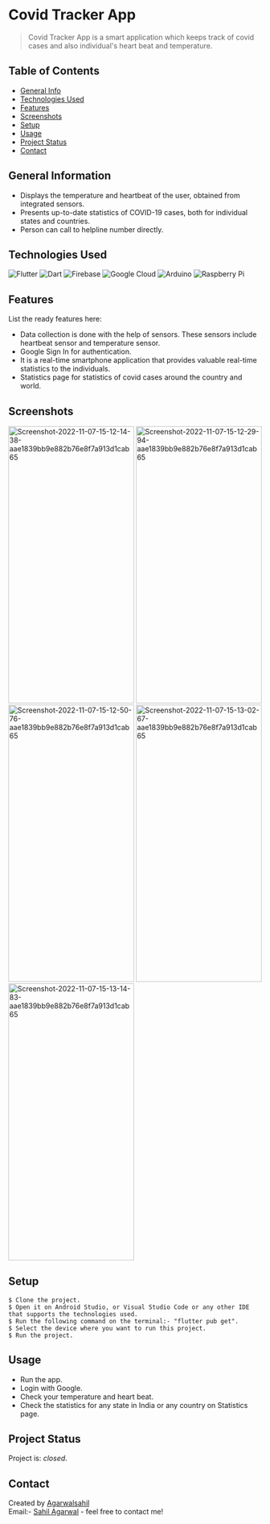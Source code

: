 # Covid Tracker App
> Covid Tracker App is a smart application which keeps track of covid cases and also individual's heart beat and temperature.

<!-- Download [_here_](https://drive.google.com/file/d/1nALdHAh__5MuBxalxemo1n4M3JkhJ5Wz/view?usp=sharing). If you have the project hosted somewhere, include the link here. -->

## Table of Contents
* [General Info](#general-information)
* [Technologies Used](#technologies-used)
* [Features](#features)
* [Screenshots](#screenshots)
* [Setup](#setup)
* [Usage](#usage)
* [Project Status](#project-status)
* [Contact](#contact)
<!-- * [License](#license) -->


## General Information
- Displays the temperature and heartbeat of the user, obtained from integrated sensors.
- Presents up-to-date statistics of COVID-19 cases, both for individual states and countries.
- Person can call to helpline number directly. 
<!-- You don't have to answer all the questions - just the ones relevant to your project. -->


## Technologies Used
![Flutter](https://img.shields.io/badge/Flutter-%2302569B.svg?style=for-the-badge&logo=Flutter&logoColor=white)
![Dart](https://img.shields.io/badge/dart-%230175C2.svg?style=for-the-badge&logo=dart&logoColor=white)
![Firebase](https://img.shields.io/badge/Firebase-039BE5?style=for-the-badge&logo=Firebase&logoColor=white)
![Google Cloud](https://img.shields.io/badge/GoogleCloud-%234285F4.svg?style=for-the-badge&logo=google-cloud&logoColor=white)
![Arduino](https://img.shields.io/badge/-Arduino-00979D?style=for-the-badge&logo=Arduino&logoColor=white)
![Raspberry Pi](https://img.shields.io/badge/-RaspberryPi-C51A4A?style=for-the-badge&logo=Raspberry-Pi)


## Features
List the ready features here:
* Data collection is done with the help of sensors. These sensors include heartbeat sensor and temperature sensor.
* Google Sign In for authentication.
* It is a real-time smartphone application that provides valuable real-time statistics to the individuals.
* Statistics page for statistics of covid cases around the country and world.


## Screenshots
<a href="https://ibb.co/cyLY3fG"><img src="https://i.ibb.co/qD5Jjqt/Screenshot-2022-11-07-15-12-14-38-aae1839bb9e882b76e8f7a913d1cab65.jpg" alt="Screenshot-2022-11-07-15-12-14-38-aae1839bb9e882b76e8f7a913d1cab65" border="0" width=250 height=550></a>
<a href="https://ibb.co/t8rXWSw"><img src="https://i.ibb.co/yWjSbDm/Screenshot-2022-11-07-15-12-29-94-aae1839bb9e882b76e8f7a913d1cab65.jpg" alt="Screenshot-2022-11-07-15-12-29-94-aae1839bb9e882b76e8f7a913d1cab65" border="0" width=250 height=550></a>
<a href="https://ibb.co/gt8T7w6"><img src="https://i.ibb.co/HGyz2YX/Screenshot-2022-11-07-15-12-50-76-aae1839bb9e882b76e8f7a913d1cab65.jpg" alt="Screenshot-2022-11-07-15-12-50-76-aae1839bb9e882b76e8f7a913d1cab65" border="0" width=250 height=550></a>
<a href="https://ibb.co/PjT8TVb"><img src="https://i.ibb.co/V9H8Hkh/Screenshot-2022-11-07-15-13-02-67-aae1839bb9e882b76e8f7a913d1cab65.jpg" alt="Screenshot-2022-11-07-15-13-02-67-aae1839bb9e882b76e8f7a913d1cab65" border="0" width=250 height=550></a>
<a href="https://ibb.co/Bj9T0gR"><img src="https://i.ibb.co/vmSL0J8/Screenshot-2022-11-07-15-13-14-83-aae1839bb9e882b76e8f7a913d1cab65.jpg" alt="Screenshot-2022-11-07-15-13-14-83-aae1839bb9e882b76e8f7a913d1cab65" border="0" width=250 height=550></a>
<!-- If you have screenshots you'd like to share, include them here. -->


## Setup
```
$ Clone the project.
$ Open it on Android Studio, or Visual Studio Code or any other IDE that supports the technologies used.
$ Run the following command on the terminal:- "flutter pub get".
$ Select the device where you want to run this project.
$ Run the project.
```


## Usage
- Run the app. 
- Login with Google.
- Check your temperature and heart beat.
- Check the statistics for any state in India or any country on Statistics page.


## Project Status
Project is: _closed_.

## Contact
Created by [Agarwalsahil](https://github.com/Agarwalsahil)   
Email:- [Sahil Agarwal](mailto:sahilagarwalajeetpura02@gmail.com) - feel free to contact me!


<!-- Optional -->
<!-- ## License -->
<!-- This project is open source and available under the [... License](). -->

<!-- You don't have to include all sections - just the one's relevant to your project -->